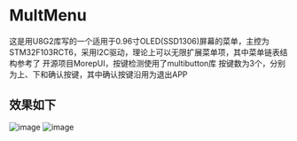 # MultMenu
这是用U8G2库写的一个适用于0.96寸OLED(SSD1306)屏幕的菜单，主控为STM32F103RCT6，采用I2C驱动，理论上可以无限扩展菜单项，其中菜单链表结构参考了
开源项目MorepUI，按键检测使用了multibutton库
按键数为3个，分别为上、下和确认按键，其中确认按键沿用为退出APP
## 效果如下
![image](https://github.com/JFeng-Z/MultMenu/blob/master/Image/img1.png)
![image](https://github.com/JFeng-Z/MultMenu/blob/master/Image/img2.png)
